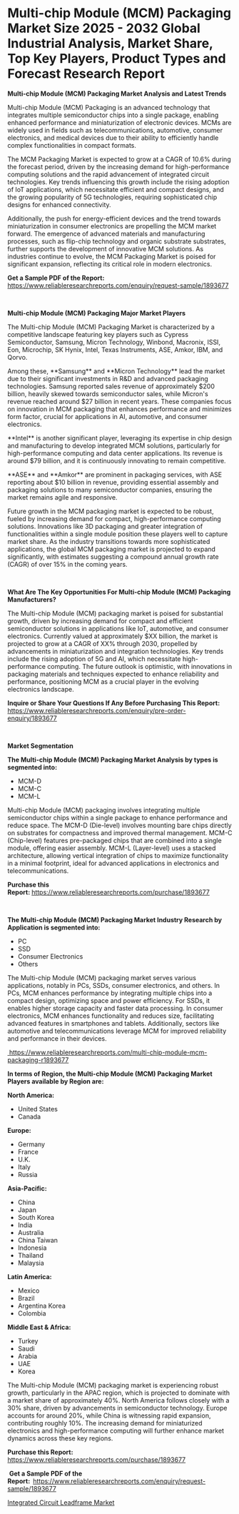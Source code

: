 <p><h1>Multi-chip Module (MCM) Packaging Market Size 2025 - 2032 Global Industrial Analysis, Market Share, Top Key Players, Product Types and Forecast Research Report</h1></p><p><strong>Multi-chip Module (MCM) Packaging Market Analysis and Latest Trends</strong></p>
<p><p>Multi-chip Module (MCM) Packaging is an advanced technology that integrates multiple semiconductor chips into a single package, enabling enhanced performance and miniaturization of electronic devices. MCMs are widely used in fields such as telecommunications, automotive, consumer electronics, and medical devices due to their ability to efficiently handle complex functionalities in compact formats.</p><p>The MCM Packaging Market is expected to grow at a CAGR of 10.6% during the forecast period, driven by the increasing demand for high-performance computing solutions and the rapid advancement of integrated circuit technologies. Key trends influencing this growth include the rising adoption of IoT applications, which necessitate efficient and compact designs, and the growing popularity of 5G technologies, requiring sophisticated chip designs for enhanced connectivity.</p><p>Additionally, the push for energy-efficient devices and the trend towards miniaturization in consumer electronics are propelling the MCM market forward. The emergence of advanced materials and manufacturing processes, such as flip-chip technology and organic substrate substrates, further supports the development of innovative MCM solutions. As industries continue to evolve, the MCM Packaging Market is poised for significant expansion, reflecting its critical role in modern electronics.</p></p>
<p><strong>Get a Sample PDF of the Report:&nbsp;</strong> <a href="https://www.reliableresearchreports.com/enquiry/request-sample/1893677?utm_campaign=2263&utm_medium=2&utm_source=Github&utm_content=ia&utm_term=13022025&utm_id=multi-chip-module-mcm-packaging">https://www.reliableresearchreports.com/enquiry/request-sample/1893677</a></p>
<p>&nbsp;</p>
<p><strong>Multi-chip Module (MCM) Packaging Major Market Players</strong></p>
<p><p>The Multi-chip Module (MCM) Packaging Market is characterized by a competitive landscape featuring key players such as Cypress Semiconductor, Samsung, Micron Technology, Winbond, Macronix, ISSI, Eon, Microchip, SK Hynix, Intel, Texas Instruments, ASE, Amkor, IBM, and Qorvo. </p><p>Among these, **Samsung** and **Micron Technology** lead the market due to their significant investments in R&D and advanced packaging technologies. Samsung reported sales revenue of approximately $200 billion, heavily skewed towards semiconductor sales, while Micron's revenue reached around $27 billion in recent years. These companies focus on innovation in MCM packaging that enhances performance and minimizes form factor, crucial for applications in AI, automotive, and consumer electronics.</p><p>**Intel** is another significant player, leveraging its expertise in chip design and manufacturing to develop integrated MCM solutions, particularly for high-performance computing and data center applications. Its revenue is around $79 billion, and it is continuously innovating to remain competitive.</p><p>**ASE** and **Amkor** are prominent in packaging services, with ASE reporting about $10 billion in revenue, providing essential assembly and packaging solutions to many semiconductor companies, ensuring the market remains agile and responsive.</p><p>Future growth in the MCM packaging market is expected to be robust, fueled by increasing demand for compact, high-performance computing solutions. Innovations like 3D packaging and greater integration of functionalities within a single module position these players well to capture market share. As the industry transitions towards more sophisticated applications, the global MCM packaging market is projected to expand significantly, with estimates suggesting a compound annual growth rate (CAGR) of over 15% in the coming years.</p></p>
<p>&nbsp;</p>
<p><strong>What Are The Key Opportunities For Multi-chip Module (MCM) Packaging Manufacturers?</strong></p>
<p><p>The Multi-chip Module (MCM) packaging market is poised for substantial growth, driven by increasing demand for compact and efficient semiconductor solutions in applications like IoT, automotive, and consumer electronics. Currently valued at approximately $XX billion, the market is projected to grow at a CAGR of XX% through 2030, propelled by advancements in miniaturization and integration technologies. Key trends include the rising adoption of 5G and AI, which necessitate high-performance computing. The future outlook is optimistic, with innovations in packaging materials and techniques expected to enhance reliability and performance, positioning MCM as a crucial player in the evolving electronics landscape.</p></p>
<p><strong>Inquire or Share Your Questions If Any Before Purchasing This Report:</strong> <a href="https://www.reliableresearchreports.com/enquiry/pre-order-enquiry/1893677?utm_campaign=2263&utm_medium=2&utm_source=Github&utm_content=ia&utm_term=13022025&utm_id=multi-chip-module-mcm-packaging">https://www.reliableresearchreports.com/enquiry/pre-order-enquiry/1893677</a></p>
<p>&nbsp;</p>
<p><strong>Market Segmentation</strong></p>
<p><strong>The Multi-chip Module (MCM) Packaging Market Analysis by types is segmented into:</strong></p>
<p><ul><li>MCM-D</li><li>MCM-C</li><li>MCM-L</li></ul></p>
<p><p>Multi-chip Module (MCM) packaging involves integrating multiple semiconductor chips within a single package to enhance performance and reduce space. The MCM-D (Die-level) involves mounting bare chips directly on substrates for compactness and improved thermal management. MCM-C (Chip-level) features pre-packaged chips that are combined into a single module, offering easier assembly. MCM-L (Layer-level) uses a stacked architecture, allowing vertical integration of chips to maximize functionality in a minimal footprint, ideal for advanced applications in electronics and telecommunications.</p></p>
<p><strong>Purchase this Report:&nbsp;</strong><a href="https://www.reliableresearchreports.com/purchase/1893677?utm_campaign=2263&utm_medium=2&utm_source=Github&utm_content=ia&utm_term=13022025&utm_id=multi-chip-module-mcm-packaging">https://www.reliableresearchreports.com/purchase/1893677</a></p>
<p>&nbsp;</p>
<p><strong>The Multi-chip Module (MCM) Packaging Market Industry Research by Application is segmented into:</strong></p>
<p><ul><li>PC</li><li>SSD</li><li>Consumer Electronics</li><li>Others</li></ul></p>
<p><p>The Multi-chip Module (MCM) packaging market serves various applications, notably in PCs, SSDs, consumer electronics, and others. In PCs, MCM enhances performance by integrating multiple chips into a compact design, optimizing space and power efficiency. For SSDs, it enables higher storage capacity and faster data processing. In consumer electronics, MCM enhances functionality and reduces size, facilitating advanced features in smartphones and tablets. Additionally, sectors like automotive and telecommunications leverage MCM for improved reliability and performance in their devices.</p></p>
<p><a href="https://www.reliableresearchreports.com/multi-chip-module-mcm-packaging-r1893677?utm_campaign=2263&utm_medium=2&utm_source=Github&utm_content=ia&utm_term=13022025&utm_id=multi-chip-module-mcm-packaging">&nbsp;https://www.reliableresearchreports.com/multi-chip-module-mcm-packaging-r1893677</a></p>
<p><strong>In terms of Region, the Multi-chip Module (MCM) Packaging Market Players available by Region are:</strong></p>
<p>
    <p> <strong> North America: </strong>
        <ul>
            <li>United States</li>
            <li>Canada</li>
        </ul>
        </p> 
    <p> <strong> Europe: </strong>
        <ul>
            <li>Germany</li>
            <li>France</li>
            <li>U.K.</li>
            <li>Italy</li>
            <li>Russia</li>
        </ul>
        </p> 
    <p> <strong> Asia-Pacific: </strong>
        <ul>
            <li>China</li>
            <li>Japan</li>
            <li>South Korea</li>
            <li>India</li>
            <li>Australia</li>
            <li>China Taiwan</li>
            <li>Indonesia</li>
            <li>Thailand</li>
            <li>Malaysia</li>
        </ul>
        </p> 
    <p> <strong> Latin America: </strong>
        <ul>
            <li>Mexico</li>
            <li>Brazil</li>
            <li>Argentina Korea</li>
            <li>Colombia</li>
        </ul>
        </p> 
    <p> <strong> Middle East & Africa: </strong>
        <ul>
            <li>Turkey</li>
            <li>Saudi</li>
            <li>Arabia</li>
            <li>UAE</li>
            <li>Korea</li>
        </ul>
    </p>
    </p>
<p><p>The Multi-chip Module (MCM) packaging market is experiencing robust growth, particularly in the APAC region, which is projected to dominate with a market share of approximately 40%. North America follows closely with a 30% share, driven by advancements in semiconductor technology. Europe accounts for around 20%, while China is witnessing rapid expansion, contributing roughly 10%. The increasing demand for miniaturized electronics and high-performance computing will further enhance market dynamics across these key regions.</p></p>
<p><strong>Purchase this Report: </strong><a href="https://www.reliableresearchreports.com/purchase/1893677?utm_campaign=2263&utm_medium=2&utm_source=Github&utm_content=ia&utm_term=13022025&utm_id=multi-chip-module-mcm-packaging">https://www.reliableresearchreports.com/purchase/1893677</a></p>
<p>&nbsp;<strong>Get a Sample PDF of the Report:&nbsp;&nbsp;</strong><a href="https://www.reliableresearchreports.com/enquiry/request-sample/1893677?utm_campaign=2263&utm_medium=2&utm_source=Github&utm_content=ia&utm_term=13022025&utm_id=multi-chip-module-mcm-packaging">https://www.reliableresearchreports.com/enquiry/request-sample/1893677</a></p>
<p><strong></strong></p>
<p><p><a href="https://github.com/stillsfloria19981/Market-Research-Report-List-1/blob/main/integrated-circuit-leadframe-market.md?utm_campaign=2263&utm_medium=2&utm_source=Github&utm_content=ia&utm_term=13022025&utm_id=multi-chip-module-mcm-packaging">Integrated Circuit Leadframe Market</a></p></p>